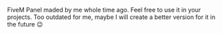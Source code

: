 FiveM Panel maded by me whole time ago. 
Feel free to use it in your projects. 
Too outdated for me, maybe I will create a better version for it in the future 😉
